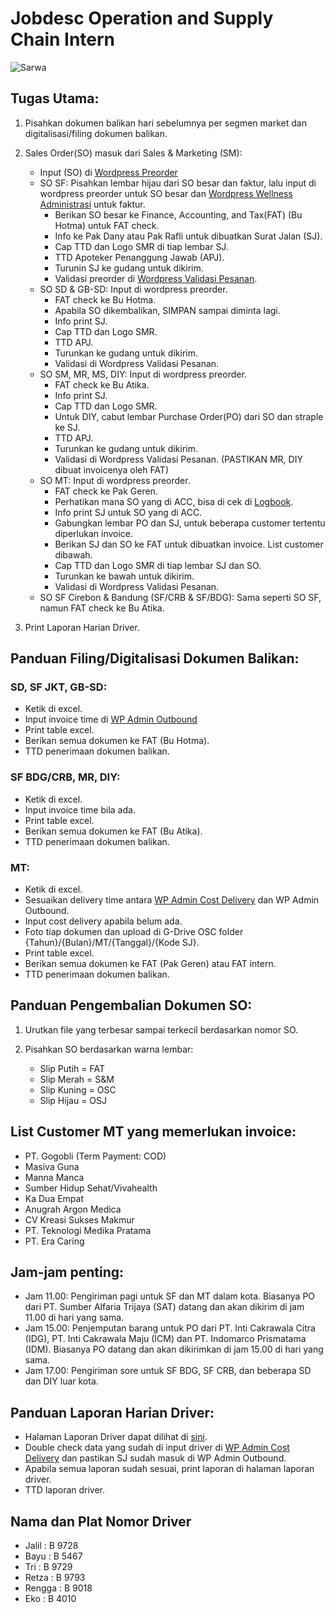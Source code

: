 # Jobdesc Operation and Supply Chain Intern

![Sarwa](https://manggalla.com/beta/wp-content/uploads/2023/02/Logo-SMR-1.png)

## Tugas Utama:

1. Pisahkan dokumen balikan hari sebelumnya per segmen market dan digitalisasi/filing dokumen balikan.
   
2. Sales Order(SO) masuk dari Sales & Marketing (SM):
   - Input (SO) di [Wordpress Preorder](https://manggalla.com/sarwa/pesanan/)
   - SO SF: Pisahkan lembar hijau dari SO besar dan faktur, lalu input di wordpress preorder untuk SO besar dan [Wordpress Wellness Administrasi](https://manggalla.com/wellness/administrasi/) untuk faktur.
     - Berikan SO besar ke Finance, Accounting, and Tax(FAT) (Bu Hotma) untuk FAT check.
     - Info ke Pak Dany atau Pak Rafli untuk dibuatkan Surat Jalan (SJ).
     - Cap TTD dan Logo SMR di tiap lembar SJ.
     - TTD Apoteker Penanggung Jawab (APJ).
     - Turunin SJ ke gudang untuk dikirim.
     - Validasi preorder di [Wordpress Validasi Pesanan](https://manggalla.com/sarwa/validasi-pesanan/).
   - SO SD & GB-SD: Input di wordpress preorder.
     - FAT check ke Bu Hotma.
     - Apabila SO dikembalikan, SIMPAN sampai diminta lagi.
     - Info print SJ.
     - Cap TTD dan Logo SMR.
     - TTD APJ.
     - Turunkan ke gudang untuk dikirim.
     - Validasi di Wordpress Validasi Pesanan.
   - SO SM, MR, MS, DIY: Input di wordpress preorder.
     - FAT check ke Bu Atika.
     - Info print SJ.
     - Cap TTD dan Logo SMR.
     - Untuk DIY, cabut lembar Purchase Order(PO) dari SO dan straple ke SJ.
     - TTD APJ.
     - Turunkan ke gudang untuk dikirim.
     - Validasi di Wordpress Validasi Pesanan. (PASTIKAN MR, DIY dibuat invoicenya oleh FAT)
   - SO MT: Input di wordpress preorder.
     - FAT check ke Pak Geren.
     - Perhatikan mana SO yang di ACC, bisa di cek di [Logbook](https://docs.google.com/spreadsheets/d/1pcjYibnJNEp1jow9mpJSb63-fyGkOAodVwL1WblVtpM/edit#gid=642080019).
     - Info print SJ untuk SO yang di ACC.
     - Gabungkan lembar PO dan SJ, untuk beberapa customer tertentu diperlukan invoice.
     - Berikan SJ dan SO ke FAT untuk dibuatkan invoice. List customer dibawah.
     - Cap TTD dan Logo SMR di tiap lembar SJ dan SO.
     - Turunkan ke bawah untuk dikirim.
     - Validasi di Wordpress Validasi Pesanan.
   - SO SF Cirebon & Bandung (SF/CRB & SF/BDG): Sama seperti SO SF, namun FAT check ke Bu Atika.

3. Print Laporan Harian Driver.

## Panduan Filing/Digitalisasi Dokumen Balikan:

### SD, SF JKT, GB-SD:
- Ketik di excel.
- Input invoice time di [WP Admin Outbound](https://manggalla.com/sarwa/wp-admin/admin.php?page=tabulate&controller=table&table=outbound)
- Print table excel.
- Berikan semua dokumen ke FAT (Bu Hotma).
- TTD penerimaan dokumen balikan.

### SF BDG/CRB, MR, DIY:
- Ketik di excel.
- Input invoice time bila ada.
- Print table excel.
- Berikan semua dokumen ke FAT (Bu Atika).
- TTD penerimaan dokumen balikan.

### MT:
- Ketik di excel.
- Sesuaikan delivery time antara [WP Admin Cost Delivery](https://manggalla.com/sarwa/wp-admin/admin.php?page=tabulate&controller=table&table=cost_delivery) dan WP Admin Outbound.
- Input cost delivery apabila belum ada.
- Foto tiap dokumen dan upload di G-Drive OSC folder {Tahun}/{Bulan}/MT/{Tanggal}/{Kode SJ}.
- Print table excel.
- Berikan semua dokumen ke FAT (Pak Geren) atau FAT intern.
- TTD penerimaan dokumen balikan.

## Panduan Pengembalian Dokumen SO:

1. Urutkan file yang terbesar sampai terkecil berdasarkan nomor SO.

2. Pisahkan SO berdasarkan warna lembar:
   - Slip Putih = FAT
   - Slip Merah = S&M
   - Slip Kuning = OSC
   - Slip Hijau = OSJ

## List Customer MT yang memerlukan invoice:
- PT. Gogobli (Term Payment: COD)
- Masiva Guna
- Manna Manca
- Sumber Hidup Sehat/Vivahealth
- Ka Dua Empat
- Anugrah Argon Medica
- CV Kreasi Sukses Makmur
- PT. Teknologi Medika Pratama
- PT. Era Caring

## Jam-jam penting:
- Jam 11.00: Pengiriman pagi untuk SF dan MT dalam kota. Biasanya PO dari PT. Sumber Alfaria Trijaya (SAT) datang dan akan dikirim di jam 11.00 di hari yang sama.
- Jam 15.00: Penjemputan barang untuk PO dari PT. Inti Cakrawala Citra (IDG), PT. Inti Cakrawala Maju (ICM) dan PT. Indomarco Prismatama (IDM). Biasanya PO datang dan akan dikirimkan di jam 15.00 di hari yang sama.
- Jam 17.00: Pengiriman sore untuk SF BDG, SF CRB, dan beberapa SD dan DIY luar kota.

## Panduan Laporan Harian Driver:
- Halaman Laporan Driver dapat dilihat di [sini](https://manggalla.com/sarwa/laporan-biaya-pengiriman-2/).
- Double check data yang sudah di input driver di [WP Admin Cost Delivery](https://manggalla.com/sarwa/wp-admin/admin.php?page=tabulate&controller=table&table=cost_delivery) dan pastikan SJ sudah masuk di WP Admin Outbound.
- Apabila semua laporan sudah sesuai, print laporan di halaman laporan driver.
- TTD laporan driver.

## Nama dan Plat Nomor Driver
- Jalil     : B 9728
- Bayu      : B 5467
- Tri       : B 9729
- Retza     : B 9793
- Rengga    : B 9018
- Eko       : B 4010
